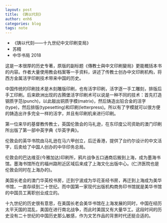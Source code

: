 ```yaml
---
layout: post
title: 《铸以代刻》
author: enh6
categories: blog
tags: note
---
```


- 《铸以代刻——十九世纪中文印刷变局》
- 苏精
- 中华书局 2018

这是一本很厚的历史专著，原版的副标题《傳教士與中文印刷變局》更能概括本书的内容。作者大量使用教会档案等一手资料，讲述了传教士创办中文印刷机构，将西方金属活字印刷技术带来中国的历史。

中国传统的印刷技术是木刻雕版印刷，也有活字印刷，活字逐一手工雕刻，排版后手工印刷。后来欧洲出现的古腾堡活字印刷术可以说是一种不同的技术：首先打造钢质字范(punch)，以此敲出铜质字模(matrix)，然后铸造出铅合金的活字(type)，然后排版(typesetting)和印刷(letterpress)。所以有了字模就可以很方便的铸造出许多完全一样的活字，并且有印刷机来进行印刷。

第一位来华的基督教传教士，英国伦敦会的马礼逊，在东印度公司资助的澳门印刷所出版了第一部中英字典《华英字典》。

伦敦会的英华书院由马礼逊在马六甲创立，后迁香港，提供了台约尔设计的中文活字，后卖给了中国人创办的中华印务总局。

伦敦会的巴达维亚(今雅加达)印刷所，鸦片战争五口通商后搬到上海，成为墨海书馆。墨海书馆所在的福州路附近区域后来成了上海文化出版中心。(仁济医院也是伦敦会同时在上海办的)。

美国长老会的澳门华英校书房，迁到宁波成为华花圣经书房，再迁到上海成为美华书馆，一直存续到二十世纪。而中国第一家现代出版机构商务印书馆就是美华书馆的中国员工离职创业成立的。

十九世纪的历史很有意思，在美国长老会美华书馆在上海发展的同时，中国在经历太平天国的混乱，美国在进行南北战争，而此时美国又有大量华工。这段时间的历史没有二十世纪的中国历史那么敏感，作为文艺作品的背景时代还挺合适的。

